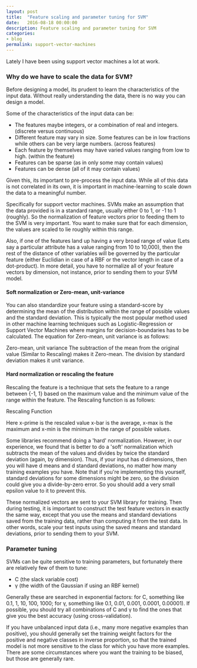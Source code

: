 ```yaml
---
layout: post
title:  "Feature scaling and parameter tuning for SVM"
date:   2016-08-18 00:00:00
description: Feature scaling and parameter tuning for SVM
categories:
- blog
permalink: support-vector-machines
---
```



Lately I have been using support vector machines a lot at work.

### Why do we have to scale the data for SVM?

Before designing a model, its prudent to learn the characteristics of the input data. Without really understanding the data, there is no way you can design a model.

Some of the characteristics of the input data can be:

* The features maybe integers, or a combination of real and integers. (discrete versus continuous)
* Different feature may vary in size. Some features can be in low fractions while others can be very large numbers. (across features)
* Each feature by themselves may have varied values ranging from low to high. (within the feature)
* Features can be sparse (as in only some may contain values)
* Features can be dense (all of it may contain values)

Given this, its important to pre-process the input data. While all of this data is not correlated in its own, it is important in machine-learning to scale down the data to a meaningful number.

Specifically for support vector machines. SVMs make an assumption that the data provided is in a standard range, usually either 0 to 1, or -1 to 1 (roughly). So the normalization of feature vectors prior to feeding them to the SVM is very important. You want to make sure that for each dimension, the values are scaled to lie roughly within this range.

Also, if one of the features land up having a very broad range of value (Lets say a particular attribute has a value ranging from 10 to 10,000), then the rest of the distance of other variables will be governed by the particular feature (either Euclidian in case of a RBF or the vector length in case of a dot-product). In more detail, you have to normalize all of your feature vectors by dimension, not instance, prior to sending them to your SVM model. 

#### Soft normalization or Zero-mean, unit-variance

You can also standardize your feature using a standard-score by determining the mean of the distribution within the range of possible values and the standard deviation. This is typically the most popular method used in other machine learning techniques such as Logistic-Regression or Support Vector Machines where margins for decision-boundaries has to be calculated. The equation for Zero-mean, unit variance is as follows:

Zero-mean, unit variance
The subtraction of the mean from the original value (Similar to Rescaling) makes it Zero-mean.
The division by standard deviation makes it unit variance.

#### Hard normalization or rescaling the feature

Rescaling the feature is a technique that sets the feature to a range between {-1, 1} based on the maximum value and the minimum value of the range within the feature. The Rescaling function is as follows:

Rescaling Function

Here x-prime is the rescaled value
x-bar is the average, x-max is the maximum and x-min is the minimum in the range of possible values.

Some libraries recommend doing a 'hard' normalization. However, in our experience, we found that is better to do a 'soft' normalization which subtracts the mean of the values and divides by twice the standard deviation (again, by dimension). Thus, if your input has d dimensions, then you will have d means and d standard deviations, no matter how many training examples you have. Note that if you're implementing this yourself, standard deviations for some dimensions might be zero, so the division could give you a divide-by-zero error. So you should add a very small epsilon value to it to prevent this.

These normalized vectors are sent to your SVM library for training. Then during testing, it is important to construct the test feature vectors in exactly the same way, except that you use the means and standard deviations saved from the training data, rather than computing it from the test data. In other words, scale your test inputs using the saved means and standard deviations, prior to sending them to your SVM.

### Parameter tuning

SVMs can be quite sensitive to training parameters, but fortunately there are relatively few of them to tune:

* C (the slack variable cost)
* γ (the width of the Gaussian if using an RBF kernel)

Generally these are searched in exponential factors: for C, something like 0.1, 1, 10, 100, 1000; for γ, something like 0.1, 0.01, 0.001, 0.0001, 0.00001). If possible, you should try all combinations of C and γ to find the ones that give you the best accuracy (using cross-validation).

If you have unbalanced input data (i.e., many more negative examples than positive), you should generally set the training weight factors for the positive and negative classes in inverse proportion, so that the trained model is not more sensitive to the class for which you have more examples. There are some circumstances where you want the training to be biased, but those are generally rare.
